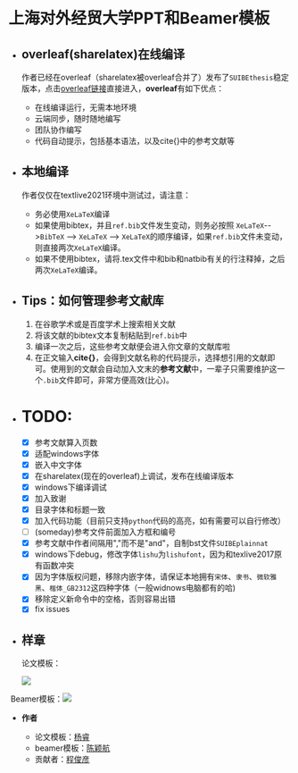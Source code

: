 #  上海对外经贸大学PPT和Beamer模板

+ ## **overleaf(sharelatex)在线编译**

  作者已经在overleaf（sharelatex被overleaf合并了）发布了`SUIBEthesis`稳定版本，点击[overleaf链接](https://www.overleaf.com/latex/templates/suibe-thesis-template-v0-dot-1/tnydhrnnvmfc)直接进入，**overleaf**有如下优点：

  - 在线编译运行，无需本地环境
  - 云端同步，随时随地编写
  - 团队协作编写
  - 代码自动提示，包括基本语法，以及cite{}中的参考文献等

+ ## **本地编译**

  作者仅仅在textlive2021环境中测试过，请注意：

  - 务必使用`XeLaTeX`编译
  - 如果使用bibtex，并且`ref.bib`文件发生变动，则务必按照 `XeLaTeX`-->`BibTeX` --> `XeLaTeX` --> `XeLaTeX`的顺序编译，如果`ref.bib`文件未变动，则直接两次`XeLaTeX`编译。
  - 如果不使用bibtex，请将.tex文件中和bib和natbib有关的行注释掉，之后两次`XeLaTeX`编译。

+ ## Tips：如何管理参考文献库

  1. 在谷歌学术或是百度学术上搜索相关文献
  2. 将该文献的bibtex文本复制粘贴到`ref.bib`中
  3. 编译一次之后，这些参考文献便会进入你文章的文献库啦
  4. 在正文输入**cite{}**，会得到文献名称的代码提示，选择想引用的文献即可。使用到的文献会自动加入文末的**参考文献**中，一辈子只需要维护这一个`.bib`文件即可，非常方便高效(比心)。

+ # TODO:

  - [x]  参考文献算入页数
  - [x]  适配windows字体
  - [x]  嵌入中文字体
  - [x]  在sharelatex(现在的overleaf)上调试，发布在线编译版本
  - [x]  windows下编译调试
  - [x]  加入致谢
  - [x]  目录字体和标题一致
  - [x]  加入代码功能（目前只支持`python`代码的高亮，如有需要可以自行修改）
  - [ ]  (someday)参考文件前面加入方框和编号
  - [x]  参考文献中作者间隔用","而不是"and"，自制bst文件`SUIBEplainnat`
  - [x]  windows下debug，修改字体`lishu`为`lishufont`，因为和texlive2017原有函数冲突
  - [x]  因为字体版权问题，移除内嵌字体，请保证本地拥有`宋体`、`隶书`、`微软雅黑`、`楷体_GB2312`这四种字体（一般widnows电脑都有的哈)
  - [x]  移除定义新命令中的空格，否则容易出错
  - [x]  fix issues

+ ## **样章**

  论文模板：

  ![](../上海对外经贸大学毕业论文模板/figure/face.png)

​	Beamer模板：![](../上海对外经贸大学毕业论文模板/figure/face2.png)

- **作者**

  - 论文模板：[杨睿](https://github.com/Yangruipis/SUIBEthesis)
  - beamer模板：[陈颖航](https://github.com/jason51108)
  - 贡献者：[程俊彦](https://github.com/wojiaobadaye)

